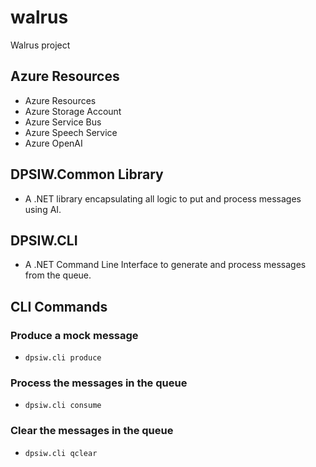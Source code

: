 # walrus

Walrus project

## Azure Resources

- Azure Resources
- Azure Storage Account
- Azure Service Bus
- Azure Speech Service
- Azure OpenAI

## DPSIW.Common Library

- A .NET library encapsulating all logic to put and process messages using AI.

## DPSIW.CLI

- A .NET Command Line Interface to generate and process messages from the queue.

## CLI Commands

### Produce a mock message
- `dpsiw.cli produce`

### Process the messages in the queue
- `dpsiw.cli consume`

### Clear the messages in the queue
- `dpsiw.cli qclear`
